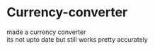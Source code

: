# Currency-converter
made a currency converter 
<br>
its not upto date but still works pretty accurately
